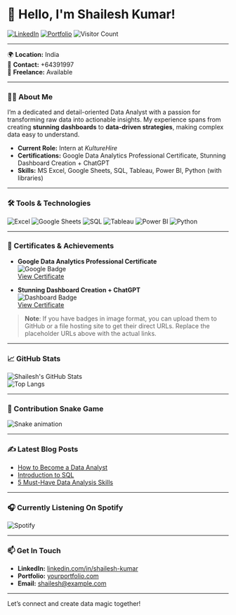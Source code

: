 # 👋 Hello, I'm Shailesh Kumar!

[![LinkedIn](https://img.shields.io/badge/LinkedIn-blue?style=flat&logo=linkedin&logoColor=white)](https://www.linkedin.com/in/shailesh-kumar) [![Portfolio](https://img.shields.io/badge/Portfolio-000?style=flat&logo=website&logoColor=white)](https://yourportfolio.com) ![Visitor Count](https://komarev.com/ghpvc/?username=shailesh-kumar&style=flat-square&color=blue)

---

🌍 **Location:** India  
📱 **Contact:** +64391997  
💼 **Freelance:** Available  

---

### 👨‍💻 About Me

I’m a dedicated and detail-oriented Data Analyst with a passion for transforming raw data into actionable insights. My experience spans from creating **stunning dashboards** to **data-driven strategies**, making complex data easy to understand.

- **Current Role:** Intern at *KultureHire*
- **Certifications:** Google Data Analytics Professional Certificate, Stunning Dashboard Creation + ChatGPT
- **Skills:** MS Excel, Google Sheets, SQL, Tableau, Power BI, Python (with libraries)

---

### 🛠️ Tools & Technologies

![Excel](https://img.shields.io/badge/-Excel-217346?style=flat&logo=Microsoft-Excel&logoColor=white) ![Google Sheets](https://img.shields.io/badge/-Google%20Sheets-0F9D58?style=flat&logo=Google-Sheets&logoColor=white) ![SQL](https://img.shields.io/badge/-SQL-4479A1?style=flat&logo=MySQL&logoColor=white) ![Tableau](https://img.shields.io/badge/-Tableau-E97627?style=flat&logo=Tableau&logoColor=white) ![Power BI](https://img.shields.io/badge/-Power%20BI-F2C811?style=flat&logo=Power-BI&logoColor=white) ![Python](https://img.shields.io/badge/-Python-3776AB?style=flat&logo=Python&logoColor=white)

---

### 📜 Certificates & Achievements

- **Google Data Analytics Professional Certificate**  
  ![Google Badge](https://your-certificate-badge-url.com)  
  [View Certificate](https://coursera.org/verify/your-certificate-link)

- **Stunning Dashboard Creation + ChatGPT**  
  ![Dashboard Badge](https://your-badge-url.com)  
  [View Certificate](https://coursera.org/verify/your-dashboard-certificate-link)

> **Note**: If you have badges in image format, you can upload them to GitHub or a file hosting site to get their direct URLs. Replace the placeholder URLs above with the actual links.

---

### 📈 GitHub Stats

![Shailesh's GitHub Stats](https://github-readme-stats.vercel.app/api?username=shailesh-kumar&show_icons=true&theme=radical)  
![Top Langs](https://github-readme-stats.vercel.app/api/top-langs/?username=shailesh-kumar&layout=compact&theme=radical)

---

### 🐍 Contribution Snake Game

![Snake animation](https://github.com/shailesh-kumar/shailesh-kumar/blob/output/github-contribution-grid-snake.svg)

---

### ✍️ Latest Blog Posts

- [How to Become a Data Analyst](https://yourblog.com)
- [Introduction to SQL](https://yourblog.com)
- [5 Must-Have Data Analysis Skills](https://yourblog.com)

---

### 🎧 Currently Listening On Spotify

![Spotify](https://spotify-github-profile.vercel.app/api/view?uid=spotifyusername&cover_image=true)

---

### 📫 Get In Touch

- **LinkedIn:** [linkedin.com/in/shailesh-kumar](https://www.linkedin.com/in/shailesh-kumar)
- **Portfolio:** [yourportfolio.com](https://yourportfolio.com)  
- **Email:** shailesh@example.com  

---

Let’s connect and create data magic together!